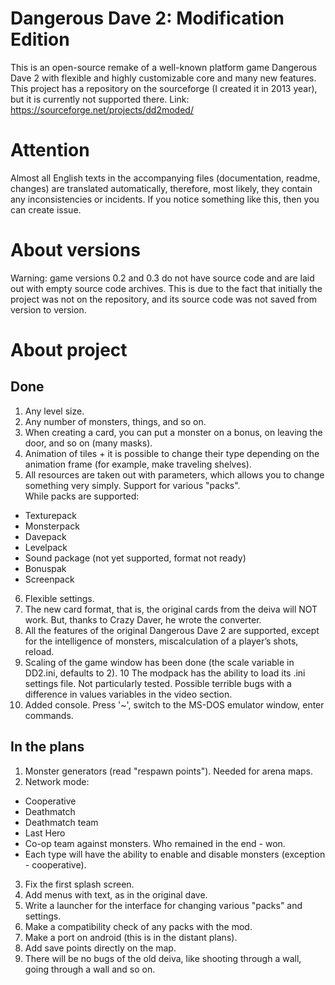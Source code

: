# Dangerous Dave 2: Modification Edition
This is an open-source remake of a well-known platform game Dangerous Dave 2 with flexible and highly customizable core and many new features.
This project has a repository on the sourceforge (I created it in 2013 year), but it is currently not supported there. Link: https://sourceforge.net/projects/dd2moded/

# Attention
Almost all English texts in the accompanying files (documentation, readme, changes) are translated automatically, therefore, most likely, they contain any inconsistencies or incidents. If you notice something like this, then you can create issue.

# About versions
Warning: game versions 0.2 and 0.3 do not have source code and are laid out with empty source code archives. This is due to the fact that initially the project was not on the repository, and its source code was not saved from version to version.

# About project
## Done
1. Any level size.
2. Any number of monsters, things, and so on.
3. When creating a card, you can put a monster on a bonus, on leaving the door, and so on (many masks).
4. Animation of tiles + it is possible to change their type depending on the animation frame (for example, make traveling shelves).
5. All resources are taken out with parameters, which allows you to change something very simply. Support for various "packs".  
While packs are supported:
 - Texturepack
 - Monsterpack
 - Davepack
 - Levelpack
 - Sound package (not yet supported, format not ready)
 - Bonuspak
 - Screenpack
6. Flexible settings.
7. The new card format, that is, the original cards from the deiva will NOT work. But, thanks to Crazy Daver, he wrote the converter.
8. All the features of the original Dangerous Dave 2 are supported, except for the intelligence of monsters, miscalculation of a player’s shots, reload.
9. Scaling of the game window has been done (the scale variable in DD2.ini, defaults to 2).
10 The modpack has the ability to load its .ini settings file. Not particularly tested. Possible terrible bugs with a difference in values variables in the video section.
11. Added console. Press '~', switch to the MS-DOS emulator window, enter commands.

## In the plans
1. Monster generators (read "respawn points"). Needed for arena maps.
2. Network mode:
 - Cooperative
 - Deathmatch
 - Deathmatch team
 - Last Hero
 - Co-op team against monsters. Who remained in the end - won.
 - Each type will have the ability to enable and disable monsters (exception - cooperative).
3. Fix the first splash screen.
4. Add menus with text, as in the original dave.
5. Write a launcher for the interface for changing various "packs" and settings.
6. Make a compatibility check of any packs with the mod.
7. Make a port on android (this is in the distant plans).
8. Add save points directly on the map.
9. There will be no bugs of the old deiva, like shooting through a wall, going through a wall and so on.
